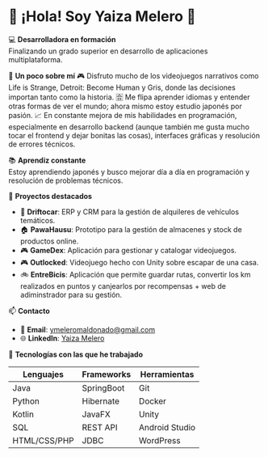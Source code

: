 # 👋 ¡Hola! Soy Yaiza Melero 🌟

💻 **Desarrolladora en formación**  
Finalizando un grado superior en desarrollo de aplicaciones multiplataforma.  

🎸 **Un poco sobre mí**
🎮 Disfruto mucho de los videojuegos narrativos como Life is Strange, Detroit: Become Human y Gris, donde las decisiones importan tanto como la historia.
🈴 Me flipa aprender idiomas y entender otras formas de ver el mundo; ahora mismo estoy estudio japonés por pasión.
📈 En constante mejora de mis habilidades en programación, especialmente en desarrollo backend (aunque también me gusta mucho tocar el frontend y dejar bonitas las cosas), interfaces gráficas y resolución de errores técnicos.

📚 **Aprendiz constante**  
Estoy aprendiendo japonés y busco mejorar día a día en programación y resolución de problemas técnicos.  

🎯 **Proyectos destacados**  
- 🚗 **Driftocar**: ERP y CRM para la gestión de alquileres de vehículos temáticos.
- 🏠 **PawaHausu**: Prototipo para la gestión de almacenes y stock de productos online.
- 🎮 **GameDex**: Aplicación para gestionar y catalogar videojuegos.
- 🎮 **Outlocked**: Videojuego hecho con Unity sobre escapar de una casa.
- 🚲 **EntreBicis**: Aplicación que permite guardar rutas, convertir los km realizados en puntos y canjearlos por recompensas + web de adiminstrador para su gestión.


📫 **Contacto**  
- 📧 **Email**: ymeleromaldonado@gmail.com  
- 🌐 **LinkedIn**: [Yaiza Melero](https://www.linkedin.com/in/yaiza-m-0722632a2/)  

🚀 **Tecnologías con las que he trabajado**

| Lenguajes        | Frameworks        | Herramientas        |
|------------------|-------------------|----------------------|
| Java             | SpringBoot        | Git                  |
| Python           | Hibernate         | Docker               |
| Kotlin           | JavaFX            | Unity                |
| SQL              | REST API          | Android Studio       |
| HTML/CSS/PHP     | JDBC              | WordPress            |
